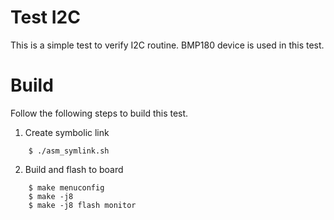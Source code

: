 # Test I2C
This is a simple test to verify I2C routine.  BMP180 device is used in this test.

# Build
Follow the following steps to build this test.
1. Create symbolic link
```
    $ ./asm_symlink.sh
```
2. Build and flash to board
```
    $ make menuconfig
    $ make -j8
    $ make -j8 flash monitor
```